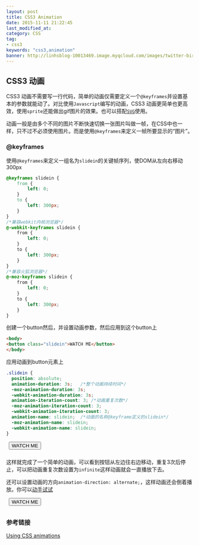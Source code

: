 ```yaml
---
layout: post
title: CSS3 Animation
date: 2015-11-11 21:22:45
last_modified_at: 
category: CSS
tag:
- css3
keywords: "css3,animation"
banner: http://linhsblog-10013469.image.myqcloud.com/images/twitter-bird-sprite.png
---
```


## CSS3 动画

CSS3 动画不需要写一行代码，简单的动画仅需要定义一个`@keyframes`并设置基本的参数就能动了。对比使用`Javascript`编写的动画，CSS3 动画更简单也更高效，使用`sprite`还能做出gif图片的效果。也可以搭配[`SVG`](https://developer.mozilla.org/en-US/docs/Web/SVG)使用。
<!-- more -->
动画一般是由多个不同的图片不断快速切换一张图片叫做一帧，在CSS中也一样，只不过不必须使用图片。而是使用`@keyframes`来定义一帧所要显示的“图片”。

### @keyframes

使用`@keyframes`来定义一组名为`slidein`的关键帧序列，使DOM从左向右移动300px

```css
@keyframes slidein {
    from {
        left: 0;
    }
    to {
        left: 300px;
    }
}
/*兼容webkit内核浏览器*/
@-webkit-keyframes slidein {
    from {
        left: 0;
    }
    to {
        left: 300px;
    }
}
/*兼容火狐浏览器*/
@-moz-keyframes slidein {
    from {
        left: 0;
    }
    to {
        left: 300px;
    }
}
```

创建一个button然后，并设置动画参数，然后应用到这个button上

```html
<body>
<button class="slidein">WATCH ME</button>
</body>
```

应用动画到button元素上

```css
.slidein {
  position: absolute;
  animation-duration: 3s;   /*整个动画持续时间*/
  -moz-animation-duration: 3s;
  -webkit-animation-duration: 3s;
  animation-iteration-count: 3; /*动画重复次数*/
  -moz-animation-iteration-count: 3;
  -webkit-animation-iteration-count: 3;
  animation-name: slidein;  /*动画的名称@keyframe定义的slidein*/
  -moz-animation-name: slidein;
  -webkit-animation-name: slidein;
}
```
<style type="text/css">
@keyframes slidein {
    from {
        left: 0;
    }
    to {
        left: 300px;
    }
}
@-webkit-keyframes slidein {
    from {
        left: 0;
    }
    to {
        left: 300px;
    }
}
/*兼容火狐浏览器*/
@-moz-keyframes slidein {
    from {
        left: 0;
    }
    to {
        left: 300px;
    }
}
.slidein {
  position: absolute;
  animation-duration: 3s;   /*整个动画持续时间*/
  -moz-animation-duration: 3s;
  -webkit-animation-duration: 3s;
  animation-iteration-count: 3; /*动画重复次数*/
  -moz-animation-iteration-count: 3;
  -webkit-animation-iteration-count: 3;
  animation-name: slidein;  /*动画的名称@keyframe定义的slidein*/
  -moz-animation-name: slidein;
  -webkit-animation-name: slidein;
}
.infinite.slidein {
    animation-direction: alternate;
    -moz-animation-direction: alternate;
    -webkit-animation-direction: alternate;
    animation-iteration-count: infinite;
    -moz-animation-iteration-count: infinite;
    -webkit-animation-iteration-count: infinite;
}
</style>
<div style="height: 30px; position: relative;"><button class="slidein">WATCH ME</button></div>

这样就完成了一个简单的动画，可以看到按钮从左边往右边移动，重复3次后停止，可以把动画重复次数设置为`infinite`这样动画就会一直播放下去。

还可以设置动画的方向`animation-direction: alternate;`，这样动画还会倒着播放。你可以[动手试试](http://codepen.io/Lin-H/pen/ojQMrM)

<div style="height: 30px; position: relative;"><button class="slidein infinite">WATCH ME</button></div>

### 参考链接

[Using CSS animations](https://developer.mozilla.org/en-US/docs/Web/CSS/CSS_Animations/Using_CSS_animations)